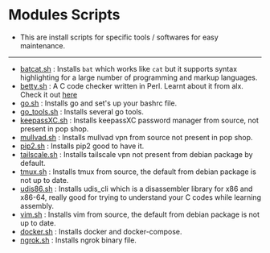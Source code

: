 # Modules Scripts

- This are install scripts for specific tools / softwares for easy maintenance.

---

- [batcat.sh](./batcat.sh) : Installs `bat` which works like `cat` but it supports syntax highlighting for a large number of programming and markup languages.
- [betty.sh](./betty.sh) : A C code checker written in Perl. Learnt about it from alx. Check it out [here](https://github.com/holbertonschool/Betty)
- [go.sh](./go.sh) : Installs go and set's up your bashrc file.
- [go\_tools.sh](./go_tools.sh) : Installs several go tools.
- [keepassXC.sh](./keepassXC.sh) : Installs keepassXC password manager from source, not present in pop shop.
- [mullvad.sh](./mullvad.sh) : Installs mullvad vpn from source not present in pop shop.
- [pip2.sh](./pip2.sh) : Installs pip2 good to have it.
- [tailscale.sh](./tailscale.sh) : Installs tailscale vpn not present from debian package by default.
- [tmux.sh](./tmux.sh) : Installs tmux from source, the default from debian package is not up to date.
- [udis86.sh](./udis86.sh) : Installs udis\_cli which is a disassembler library for x86 and x86-64, really good for trying to understand your C codes while learning assembly.
- [vim.sh](./vim.sh) : Installs vim from source, the default from debian package is not up to date.
- [docker.sh](./docker.sh) : Installs docker and docker-compose.
- [ngrok.sh](./ngrok.sh) : Installs ngrok binary file.
